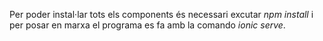Per poder instal·lar tots els components és necessari excutar *npm install* i per posar en marxa el programa es fa amb la comando *ionic serve*.
